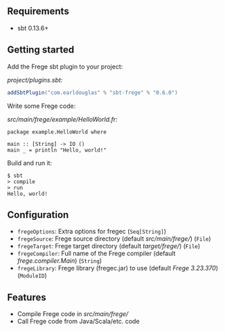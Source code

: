 ## Requirements

* sbt 0.13.6+

## Getting started

Add the Frege sbt plugin to your project:

*project/plugins.sbt:*

```scala
addSbtPlugin("com.earldouglas" % "sbt-frege" % "0.6.0")
```

Write some Frege code:

*src/main/frege/example/HelloWorld.fr:*

```frege
package example.HelloWorld where

main :: [String] -> IO ()
main _ = println "Hello, world!"
```

Build and run it:

```
$ sbt
> compile
> run
Hello, world!
```

## Configuration

* `fregeOptions`: Extra options for fregec (`Seq[String]`)
* `fregeSource`: Frege source directory (default *src/main/frege/*)
  (`File`)
* `fregeTarget`: Frege target directory (default *target/frege/*)
  (`File`)
* `fregeCompiler`: Full name of the Frege compiler (default
  *frege.compiler.Main*) (`String`)
* `fregeLibrary`: Frege library (fregec.jar) to use (default *Frege
  3.23.370*) (`ModuleID`)

## Features

* Compile Frege code in *src/main/frege/*
* Call Frege code from Java/Scala/etc. code

